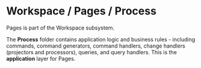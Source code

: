 # Workspace / Pages / Process

Pages is part of the Workspace subsystem.
  
The **Process** folder contains application logic and business rules - including commands, command generators, command handlers, change handlers (projectors and processors), queries, and query handlers. This is the **application** layer for Pages.
